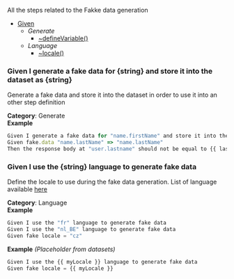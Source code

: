 <a name="module_Given"></a>
All the steps related to the Fakke data generation


* [Given](#module_Given)
    * _Generate_
        * [~defineVariable()](#module_Given..defineVariable)
    * _Language_
        * [~locale()](#module_Given..locale)

<a name="module_Given..defineVariable"></a>
### Given I generate a fake data for {string} and store it into the dataset as {string}
Generate a fake data and store it into the dataset in order to use it into an other step definition

**Category**: Generate  
**Example**  
```js
Given I generate a fake data for "name.firstName" and store it into the dataset as "firstName"
Given fake.data "name.lastName" => "name.lastName"
Then the response body at "user.lastname" should not be equal to {{ lastName }}
```
<a name="module_Given..locale"></a>
### Given I use the {string} language to generate fake data
Define the locale to use during the fake data generation.
List of language available [here](https://github.com/Marak/Faker.js#Localization)

**Category**: Language  
**Example**  
```js
Given I use the "fr" language to generate fake data
Given I use the "nl_BE" language to generate fake data
Given fake locale = "cz"
```
**Example** *(Placeholder from datasets)*  
```js
Given I use the {{ myLocale }} language to generate fake data
Given fake locale = {{ myLocale }}
```
